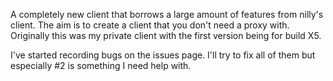 A completely new client that borrows a large amount of features from nilly's client. The aim is to create a client that you don't need a proxy with. Originally this was my private client with the first version being for build X5.

I've started recording bugs on the issues page. I'll try to fix all of them but especially #2 is something I need help with.